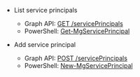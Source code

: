- List service principals 
  - Graph API: [GET /servicePrincipals](https://docs.microsoft.com/graph/api/serviceprincipal-list?view=graph-rest-1.0&tabs=http)
  - PowerShell: [Get-MgServicePrincipal](https://docs.microsoft.com/powershell/module/microsoft.graph.applications/get-mgserviceprincipal?view=graph-powershell-1.0)

- Add service principal
  - Graph API: [POST /servicePrincipals](https://docs.microsoft.com/graph/api/serviceprincipal-post-serviceprincipals?view=graph-rest-1.0&tabs=http)
  - PowerShell: [New-MgServicePrincipal](https://docs.microsoft.com/powershell/module/microsoft.graph.applications/new-mgserviceprincipal?view=graph-powershell-1.0)